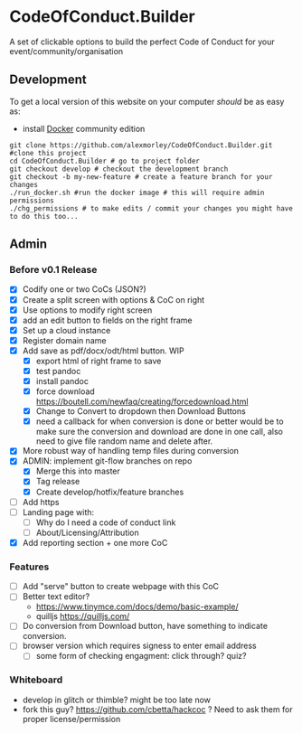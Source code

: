 # CodeOfConduct.Builder

A set of clickable options to build the perfect Code of Conduct for your event/community/organisation

## Development
To get a local version of this website on your computer *should* be as easy as:
- install [Docker](docker.io) community edition
```
git clone https://github.com/alexmorley/CodeOfConduct.Builder.git #clone this project
cd CodeOfConduct.Builder # go to project folder
git checkout develop # checkout the development branch
git checkout -b my-new-feature # create a feature branch for your changes 
./run_docker.sh #run the docker image # this will require admin permissions
./chg_permissions # to make edits / commit your changes you might have to do this too... 
```

## Admin
### Before v0.1 Release
- [X] Codify one or two CoCs (JSON?)
- [X] Create a split screen with options & CoC on right
- [X] Use options to modify right screen
- [X] add an edit button to fields on the right frame
- [X] Set up a cloud instance
- [X] Register domain name
- [X] Add save as pdf/docx/odt/html button. WIP
  - [X] export html of right frame to save
  - [X] test pandoc
  - [X] install pandoc
  - [X] force download https://boutell.com/newfaq/creating/forcedownload.html
  - [X] Change to Convert to dropdown then Download Buttons
  - [X] need a callback for when conversion is done or better would be to make sure the conversion and download are done in one call, also need to give file random name and delete after.
- [X] More robust way of handling temp files during conversion
- [X] ADMIN: implement git-flow branches on repo
  - [X] Merge this into master
  - [X] Tag release
  - [X] Create develop/hotfix/feature branches
- [ ] Add https
- [ ] Landing page with:
  - [ ] Why do I need a code of conduct link
  - [ ] About/Licensing/Attribution
- [X] Add reporting section + one more CoC

### Features
- [ ] Add "serve" button to create webpage with this CoC
- [ ] Better text editor?
    - https://www.tinymce.com/docs/demo/basic-example/
    - quilljs https://quilljs.com/
- [ ] Do conversion from Download button, have something to indicate conversion.
- [ ] browser version which requires signess to enter email address
  - [ ] some form of checking engagment: click through? quiz?

### Whiteboard
- develop in glitch or thimble? might be too late now
- fork this guy? https://github.com/cbetta/hackcoc ? Need to ask them for proper license/permission
